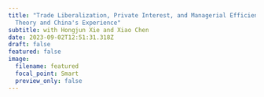 ```yaml
---
title: "Trade Liberalization, Private Interest, and Managerial Efficiency:
  Theory and China's Experience"
subtitle: with Hongjun Xie and Xiao Chen
date: 2023-09-02T12:51:31.318Z
draft: false
featured: false
image:
  filename: featured
  focal_point: Smart
  preview_only: false
---
```

